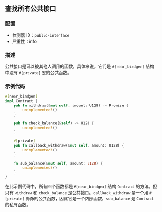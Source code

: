 
## 查找所有公共接口

### 配置

* 检测器 ID：`public-interface`
* 严重性：info

### 描述

公共接口是可以被其他人调用的函数。具体来说，它们是 `#[near_bindgen]` 结构中没有 `#[private]` 宏的公共函数。

### 示例代码

```rust
#[near_bindgen]
impl Contract {
    pub fn withdraw(&mut self, amount: U128) -> Promise {
        unimplemented!()
    }

    pub fn check_balance(&self) -> U128 {
        unimplemented!()
    }

    #[private]
    pub fn callback_withdraw(&mut self, amount: U128) {
        unimplemented!()
    }

    fn sub_balance(&mut self, amount: u128) {
        unimplemented!()
    }
}
```

在此示例代码中，所有四个函数都是 `#[near_bindgen]` 结构 `Contract` 的方法。但只有 `withdraw` 和 `check_balance` 是公共接口。`callback_withdraw` 是一个用 `#[private]` 修饰的公共函数，因此它是一个内部函数。`sub_balance` 是 `Contract` 的私有函数。